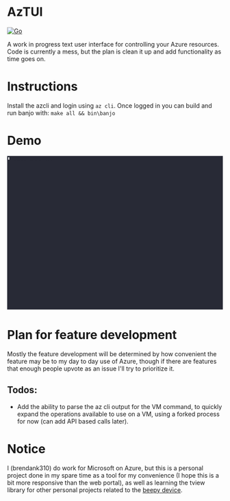 # AzTUI
[![Go](https://github.com/brendank310/aztui/actions/workflows/go.yml/badge.svg)](https://github.com/brendank310/aztui/actions/workflows/go.yml)

A work in progress text user interface for controlling your Azure resources. Code is currently a mess, but the plan is clean it up and add functionality as time goes on.

# Instructions

Install the azcli and login using `az cli`. Once logged in you can build and run banjo with:
`make all && bin\banjo`

# Demo

![Demonstration](demo.gif)

# Plan for feature development
Mostly the feature development will be determined by how convenient the feature may be to my day to day use of Azure, though if there are features that enough people upvote as an issue I'll try to prioritize it.

## Todos:
* Add the ability to parse the az cli output for the VM command, to quickly expand the operations available to use on a VM, using a forked process for now (can add API based calls later).

# Notice

I (brendank310) do work for Microsoft on Azure, but this is a personal project done in my spare time as a tool for my convenience (I hope this is a bit more responsive than the web portal), as well as learning the tview library for other personal projects related to the [beepy device](https://beepy.sqfmi.com/).
